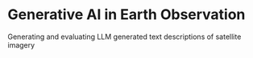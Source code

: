 # Generative AI in Earth Observation

Generating and evaluating LLM generated text descriptions of satellite imagery

